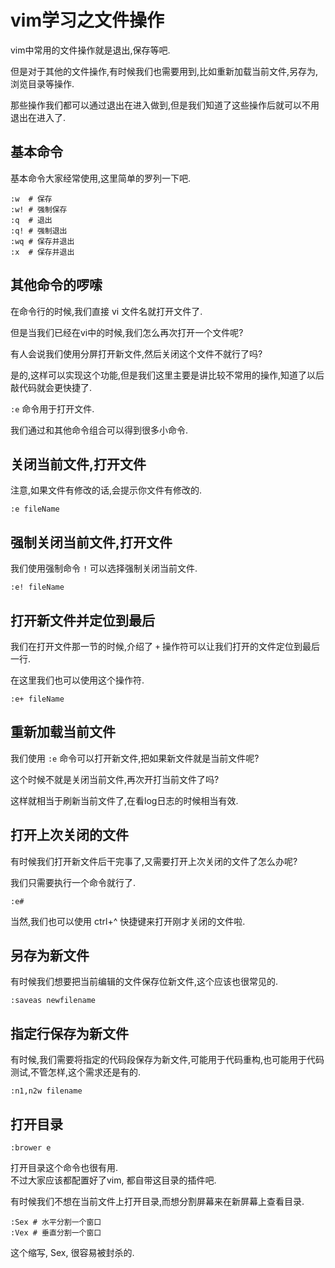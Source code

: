 # vim学习之文件操作


vim中常用的文件操作就是退出,保存等吧.  

但是对于其他的文件操作,有时候我们也需要用到,比如重新加载当前文件,另存为,浏览目录等操作.  

那些操作我们都可以通过退出在进入做到,但是我们知道了这些操作后就可以不用退出在进入了.  


## 基本命令


基本命令大家经常使用,这里简单的罗列一下吧.  

```
:w  # 保存
:w! # 强制保存
:q  # 退出
:q! # 强制退出
:wq # 保存并退出
:x  # 保存并退出
```



## 其他命令的啰嗦

在命令行的时候,我们直接 vi 文件名就打开文件了.  

但是当我们已经在vi中的时候,我们怎么再次打开一个文件呢?  

有人会说我们使用分屏打开新文件,然后关闭这个文件不就行了吗?  

是的,这样可以实现这个功能,但是我们这里主要是讲比较不常用的操作,知道了以后敲代码就会更快捷了.  


`:e` 命令用于打开文件.  

我们通过和其他命令组合可以得到很多小命令.  


## 关闭当前文件,打开文件

注意,如果文件有修改的话,会提示你文件有修改的.  


```
:e fileName
```


## 强制关闭当前文件,打开文件


我们使用强制命令 `!` 可以选择强制关闭当前文件.  


```
:e! fileName
```

## 打开新文件并定位到最后

我们在打开文件那一节的时候,介绍了 `+` 操作符可以让我们打开的文件定位到最后一行.  

在这里我们也可以使用这个操作符.  

```
:e+ fileName
```

## 重新加载当前文件


我们使用 `:e` 命令可以打开新文件,把如果新文件就是当前文件呢?  

这个时候不就是关闭当前文件,再次开打当前文件了吗?  

这样就相当于刷新当前文件了,在看log日志的时候相当有效.  

## 打开上次关闭的文件

有时候我们打开新文件后干完事了,又需要打开上次关闭的文件了怎么办呢?  

我们只需要执行一个命令就行了.  

```
:e#
```

当然,我们也可以使用 ctrl+^ 快捷键来打开刚才关闭的文件啦.  



## 另存为新文件

有时候我们想要把当前编辑的文件保存位新文件,这个应该也很常见的.  

```
:saveas newfilename
```

## 指定行保存为新文件

有时候,我们需要将指定的代码段保存为新文件,可能用于代码重构,也可能用于代码测试,不管怎样,这个需求还是有的.  

```
:n1,n2w filename
```



## 打开目录

```
:brower e
```

打开目录这个命令也很有用.  
不过大家应该都配置好了vim, 都自带这目录的插件吧.

有时候我们不想在当前文件上打开目录,而想分割屏幕来在新屏幕上查看目录.  

```
:Sex # 水平分割一个窗口
:Vex # 垂直分割一个窗口
```


这个缩写, Sex, 很容易被封杀的.  



